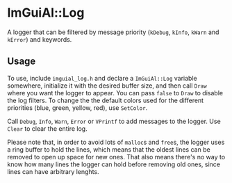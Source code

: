 # ImGuiAl::Log

A logger that can be filtered by message priority (`kDebug`, `kInfo`, `kWarn` and `kError`) and keywords.

## Usage

To use, include `imguial_log.h` and declare a `ImGuiAl::Log` variable somewhere, initialize it with the desired buffer size, and then call `Draw` where you want the logger to appear. You can pass `false` to `Draw` to disable the log filters. To change the the default colors used for the different priorities (blue, green, yellow, red), use `SetColor`.

Call `Debug`, `Info`, `Warn`, `Error` or `VPrintf` to add messages to the logger. Use `Clear` to clear the entire log.

Please note that, in order to avoid lots of `malloc`s and `free`s, the logger uses a ring buffer to hold the lines, which means that the oldest lines can be removed to open up space for new ones. That also means there's no way to know how many lines the logger can hold before removing old ones, since lines can have arbitrary lenghts.
